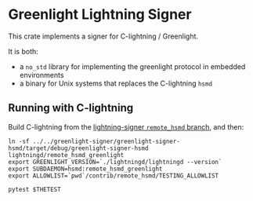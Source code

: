 # Greenlight Lightning Signer

This crate implements a signer for C-lightning / Greenlight.

It is both:

- a `no_std` library for implementing the greenlight protocol in embedded environments 
- a binary for Unix systems that replaces the C-lightning `hsmd`

## Running with C-lightning

Build C-lightning from the [lightning-signer `remote_hsmd` branch](https://github.com/lightning-signer/c-lightning/tree/remote-hsmd), and then:

```shell
ln -sf ../../greenlight-signer/greenlight-signer-hsmd/target/debug/greenlight-signer-hsmd lightningd/remote_hsmd_greenlight
export GREENLIGHT_VERSION=`./lightningd/lightningd --version`
export SUBDAEMON=hsmd:remote_hsmd_greenlight
export ALLOWLIST=`pwd`/contrib/remote_hsmd/TESTING_ALLOWLIST

pytest $THETEST
```
